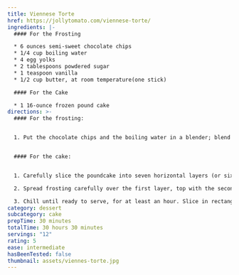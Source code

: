 ```yaml
---
title: Viennese Torte
href: https://jollytomato.com/viennese-torte/
ingredients: |-
  #### For the Frosting

  * 6 ounces semi-sweet chocolate chips
  * 1/4 cup boiling water
  * 4 egg yolks 
  * 2 tablespoons powdered sugar
  * 1 teaspoon vanilla
  * 1/2 cup butter, at room temperature(one stick)

  #### For the Cake

  * 1 16-ounce frozen pound cake
directions: >-
  #### For the frosting:


  1. Put the chocolate chips and the boiling water in a blender; blend until smooth. Add egg yolks, cognac (you can skip this if you are making cake for kids), and butter and continue blending until smooth. The frosting will be creamy but may appear a little runny. Pour it into a bowl and cover it loosely; refrigerate for 2 hours until it is thick and creamy.


  #### For the cake:


  1. Carefully slice the poundcake into seven horizontal layers (or six, if that's all you can get out of it).  This is accomplished easiest if the cake is still mostly frozen.

  2. Spread frosting carefully over the first layer, top with the second layer of cake, frost again, and repeat until the layers are neatly stacked and frosted. Spread remaining frosting on the top and outside of the loaf.

  3. Chill until ready to serve, for at least an hour. Slice in rectangular pieces about 1/2 inch thick.
category: dessert
subcategory: cake
prepTime: 30 minutes
totalTime: 30 hours 30 minutes
servings: "12"
rating: 5
ease: intermediate
hasBeenTested: false
thumbnail: assets/viennes-torte.jpg
---
```

